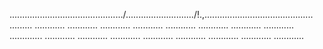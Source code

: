 ............................................./.........................../!.,........................................... .........
............
............
............
............
............
............
............
............
.............
............
............
............
............
............
............
............
............


